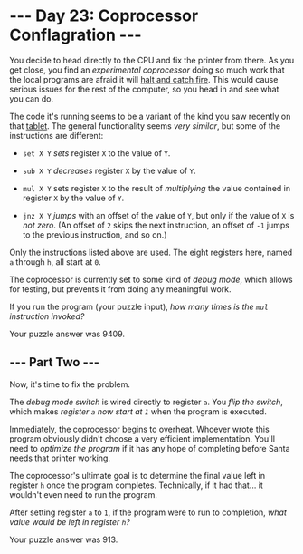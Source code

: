 # --- Day 23: Coprocessor Conflagration ---

You decide to head directly to the CPU and fix the printer from there. As you get close, you find an *experimental coprocessor* doing so much work that the local programs are afraid it will [halt and catch fire](https://en.wikipedia.org/wiki/Halt_and_Catch_Fire). This would cause serious issues for the rest of the computer, so you head in and see what you can do.

The code it's running seems to be a variant of the kind you saw recently on that [tablet](18). The general functionality seems *very similar*, but some of the instructions are different:


 - `set X Y` *sets* register `X` to the value of `Y`.

 - `sub X Y` *decreases* register `X` by the value of `Y`.

 - `mul X Y` sets register `X` to the result of *multiplying* the value contained in register `X` by the value of `Y`.

 - `jnz X Y` *jumps* with an offset of the value of `Y`, but only if the value of `X` is *not zero*. (An offset of `2` skips the next instruction, an offset of `-1` jumps to the previous instruction, and so on.)

Only the instructions listed above are used. The eight registers here, named `a` through `h`, all start at `0`.


The coprocessor is currently set to some kind of *debug mode*, which allows for testing, but prevents it from doing any meaningful work.

If you run the program (your puzzle input), *how many times is the `mul` instruction invoked?*


Your puzzle answer was 9409.

## --- Part Two ---

Now, it's time to fix the problem.

The *debug mode switch* is wired directly to register `a`.  You *flip the switch*, which makes *register `a` now start at `1`* when the program is executed.

Immediately, the coprocessor begins to overheat.  Whoever wrote this program obviously didn't choose a very efficient implementation.  You'll need to *optimize the program* if it has any hope of completing before Santa needs that printer working.

The coprocessor's ultimate goal is to determine the final value left in register `h` once the program completes. Technically, if it had that... it wouldn't even need to run the program.

After setting register `a` to `1`, if the program were to run to completion, *what value would be left in register `h`?*


Your puzzle answer was 913.

